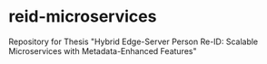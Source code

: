 # reid-microservices
Repository for Thesis "Hybrid Edge-Server Person Re-ID: Scalable Microservices with Metadata-Enhanced Features"
